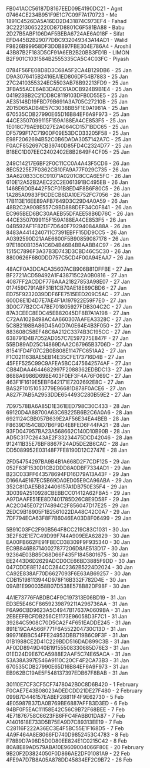 FB041ACC56187D8167EED09E4190DC21 - Agnt
07464CE234B951F9E1C7C09F7A170723 - Me
1891C4526DA5A16DD2D431874C973EF4 - Fahad
3C222130652220D87D8801C6F581BA88 - Babu
2D27B5ABF106DAF5BEBA6724AE6A018F - Sifat
EFD445B2B29077DBC932049343A14AD1 - Walid
F9826B99958DF3D0B897FBE304E786A4 - Aroshil
43B87B2F183D5CF91A6EB2B20BB3FD1B - LIMON
B2F901C1031584B2555335CA5C4C03FC - Piyash

0784F56FE08D8D3C68A5F2CA4B129DB6 - 25 Jan
D9A3076415B2416EA1ED806DF54B7883 - 25 Jan
27C2410355324EC5503AB78B92213FD9 - 25 Jan
3FBA55ACE6AB3DAEC61A0CB924B9B1E4 - 25 Jan
041923BB2C21DD8C8119103DFB0D55E5 - 25 Jan
AE35148D19FBD79B691A3A705C27210B - 25 Jan
2D15D65ADB4E57C3038BB5F1E0A1981A - 25 Jan
670535CDB27990E65D16B84EF6A9F973 - 25 Jan
44CE3507099115F159A188EA4CE853F5 - 25 Jan
1E018C79AE9BD27E2A064CD1571BDC65 - 25 Jan
DF5799F17C7190DF09E53DCD33205F58 - 25 Jan
E98F2062694B52C0B6DADA3057142A7C - 25 Jan
F0ACF852697CB39740D85FD4C2324D77 - 25 Jan
B18EC1D07EEC2402402E8B2649F4CF05 - 25 Jan


249C14217E6BF2F0C11CC0A4A43F5CD6 - 26 Jan
8EC5225E7F0362CB10FA9A77F029C735 - 26 Jan
3AA620B33C6C91071A0201C8CCA6E5FC - 26 Jan
610E12A52B2AEC22C2E061391BC495EB - 26 Jan
1468E6D0B442F5CF01B8ED4F8B6F80C5 - 26 Jan
1A285A0983F9CDECB6DA10E752FC7056 - 26 Jan
17B113E16EE89AFB7649D3C29D4A0A59 - 26 Jan
48B2C2A908E557C9BD888DEF34C0F841 - 26 Jan
EC965BED6BC30AAEB55DFAEE58B6D76C - 26 Jan
44CE3507099115F159A188EA4CE853F5 - 26 Jan
04B592AF1F82DF7D640F79294084A88A - 26 Jan
8483A4414240711C7391EBFF15DD9CC5 - 26 Jan
A0392590D21AAE6600F5B90859087178 - 26 Jan
97E1800B135A1C6D4B46B4BBAABB4C97 - 26 Jan
1515C7896F3A37B3D743D3CBD46C5C30 - 26 Jan
8800626F680DDD757C5CD4F00A94EAA7 - 26 Jan

48ACF0A3DCACA35607ACB906B81DFFBE - 27 Jan
BF2721ACD59492A1F438715C2A0B0816 - 27 Jan
4087FF2ACDDF776AAA21827853A98E07 - 27 Jan
017459C791ABF31B1CB70AE18E69CBD6 - 27 Jan
ED75F9232039DDF6FE7515EED209C5AC - 27 Jan
600D8E1D4D7E7AE4F1A197922E59F7E0 - 27 Jan
3D0C77B2CC47BE701805927FDB304C2C - 27 Jan
87A3CEEC8EDC45EB82045DF8B7A1A198 - 27 Jan
C72AA102B498AC4A660307AAFEA3328C - 27 Jan
5C8B2198BA86D45A0D7A0E64E4B3F050 - 27 Jan
883608C58EF48C8A212C3374B3C195CC - 27 Jan
638791D4B7D52AD057C7E597275E847F - 27 Jan
55BD89AD25C14869DAA2C67965B3706D - 27 Jan
81541FD4F07C2B0B808E1147FC651AA2 - 27 Jan
F1C0211638AE5EB14E35CFE173716D4B - 27 Jan
45FEF525C99C9AFEA5BCC475642574AF - 27 Jan
CB84DAA4644682997F2088362EDBDC13 - 27 Jan
8688A9986D69BE403F0EF3F4A76F069C - 27 Jan
463F1F1619E5EBF642171E7202692E8C - 27 Jan
BAS2F10151053779E96681D878F0ACE6 - 27 Jan
A827F7AB5A2953DDE654493C280B59E2 - 27 Jan

7D97578BA6A85D1E361EED798C30C433 - 28 Jan
69120D4A88700A63C6B225B6B2C6A0A6 - 28 Jan
6921124CBB057B639E2AF56E34EA4BEB - 28 Jan
F8639D154C8D7B6F9D4E8FED6F44FA21 - 28 Jan
93FD047957BA23A568662C140D10B90B - 28 Jan
AD5C317C2643AE2F33234475DCD42046 - 28 Jan
912411B35E76BF8867F24AD5DE2B6CAC - 28 Jan
DD5089952E03148F7FE8190D12C2747E - 28 Jan

2FD54754297BA9B4B1A668D2F7CDF125 - 29 Jan
052F63F1530D1CB2DDD8A0DBF7334AD1 - 29 Jan
B23C033FF643578694FD16D79A13A43F - 29 Jan
D166A4E167EC5B69DA0ED05E9CA96ABA - 29 Jan
352C81DAE5B824406157A1DB750E35F4 - 29 Jan
3D039A2510928CBEBBCC01412A62FBA5 - 29 Jan
A97DAAFE51EE8D7401785D26C8E9D58F - 29 Jan
AC2C045E072174894C2F856047D17E25 - 29 Jan
2EDC9B18905F1B2561022DA48C42C0A7 - 29 Jan
7DF794ECA63F8F7B6046EA03D8F06499 - 29 Jan

5B91C03FC2F90B564F8CC219C83C1031 - 30 Jan
3E2F62E1E7C49D99F744A909EEA62829 - 30 Jan
EA00FB662FE91FBECD38309F9F935340 - 30 Jan
EC9B846B87140027877206D8AE513D17 - 30 Jan
92364E03B85C68D66F435F1845801675 - 30 Jan
EE2443D6D2629ADCD0CE66BD3885F9DD - 30 Jan
047CDDE8E124CC284C2362B5224D2024 - 30 Jan
CA92E838AF70D6627093F6E63AB69257 - 30 Jan
CDB15198113944D978F16B332F782D4E - 30 Jan
09AB1E9900358B07D538E578B82DF98F - 30 Jan

4A1E73776FABDBC4F9C197313E06BD19 - 31 Jan
ED3E5E46CF8659239879211A296736AA - 31 Jan
F6A96CBD9623A5C4947B17637A0609BA - 31 Jan
2EBEEFBCFDB256CE1173E96058D3F7C1 - 31 Jan
39284C5908C70D5CA2F4F651EADDE245 - 31 Jan
891E19CAA566F771F6A552204730C13D - 31 Jan
999716BBC54FFE24953DBB719B6C9F3F - 31 Jan
01B1988CE2D41C229BDD516DAD899C3B - 31 Jan
AF0DD8949D40B19155508330685D76E3 - 31 Jan
01ED24D9E67CA5988E2AAF5C74E65ACA - 31 Jan
53A38A397E546A9110C20CF4F2CA73B3 - 31 Jan
670535CDB27990E65D16B84EF6A9F973 - 31 Jan
EB962BC19AE5F548137397EDB67F8BAB - 31 Jan

30110E7CF3CF5CF7478042B0C8D6B420 - 1 February 
F0CAE7E43B08023ADEDCDD21DE27F480 - 2 February
099B7D446157EABEF28811F4F9E62730 - 5 Feb
4E05987B37DA0B769BE6887AFFB3D3ED - 6 Feb
94BF0F5EAC11158E42C56C9B72F68BEE - 7 Feb
4E71876758C6623FB6FFC4FABB01DA87 - 7 Feb
A1401618E733D5B75EA9D7C89313EE19 - 7 Feb
C28116F222A36EC3E4F5BC55E1F168D5 - 7 Feb
4A9F464A8E8066FD740D9852453C4783 - 8 Feb
F78B9D7A98D5D0D80EE824E1C0215C42 - 8 Feb
80A8E89AD579ABA10E9609004066F80E - 20 February 
9B20F2D3824050F0D866AE2DF01081A9 - 22 Feb
4FE9A7D7B8A05A878DD45834EF2C9B72 - 26 Feb
